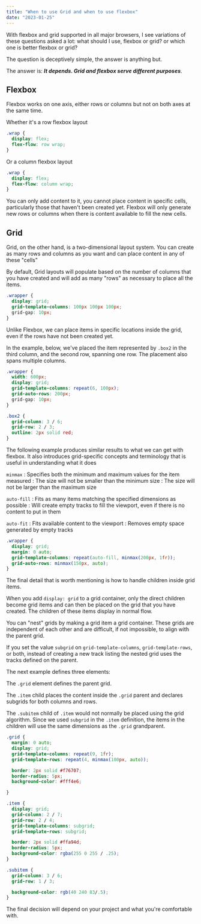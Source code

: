 ```yaml
---
title: "When to use Grid and when to use flexbox"
date: "2023-01-25"
---
```


With flexbox and grid supported in all major browsers, I see variations of these questions asked a lot: what should I use, flexbox or grid? or which one is better flexbox or grid?

The question is deceptively simple, the answer is anything but.

The answer is: ***It depends. Grid and flexbox serve different purposes***.

## Flexbox

Flexbox works on one axis, either rows or columns but not on both axes at the same time.

Whether it's a row flexbox layout

```css
.wrap {
  display: flex;
  flex-flow: row wrap;
}
```

Or a column flexbox layout

```css
.wrap {
  display: flex;
  flex-flow: column wrap;
}
```

You can only add content to it, you cannot place content in specific cells, particularly those that haven't been created yet. Flexbox will only generate new rows or columns when there is content available to fill the new cells.

## Grid

Grid, on the other hand, is a two-dimensional layout system. You can create as many rows and columns as you want and can place content in any of these "cells"

By default, Grid layouts will populate based on the number of columns that you have created and will add as many "rows" as necessary to place all the items.

```css
.wrapper {
  display: grid;
  grid-template-columns: 100px 100px 100px;
  grid-gap: 10px;
}
```

Unlike Flexbox, we can place items in specific locations inside the grid, even if the rows have not been created yet.

In the example, below, we've placed the item represented by `.box2` in the third column, and the second row, spanning one row. The placement also spans multiple columns.

```css
.wrapper {
  width: 600px;
  display: grid;
  grid-template-columns: repeat(6, 100px);
  grid-auto-rows: 200px;
  grid-gap: 10px;
}

.box2 {
  grid-column: 3 / 6;
  grid-row: 2 / 3;
  outline: 2px solid red;
}
```

The following example produces similar results to what we can get with flexbox. It also introduces grid-specific concepts and terminology that is useful in understanding what it does

`minmax`
: Specifies both the minimum and maximum values for the item measured
: The size will not be smaller than the minimum size
: The size will not be larger than the maximum size

`auto-fill`
: Fits as many items matching the specified dimensions as possible
: Will create empty tracks to fill the viewport, even if there is no content to put in them

`auto-fit`
: Fits available content to the viewport
: Removes empty space generated by empty tracks

```css
.wrapper {
  display: grid;
  margin: 0 auto;
  grid-template-columns: repeat(auto-fill, minmax(200px, 1fr));
  grid-auto-rows: minmax(150px, auto);
}
```

The final detail that is worth mentioning is how to handle children inside grid items.

When you add `display: grid` to a grid container, only the direct children become grid items and can then be placed on the grid that you have created. The children of these items display in normal flow.

You can "nest" grids by making a grid item a grid container. These grids are independent of each other and are difficult, if not impossible, to align with the parent grid.

If you set the value `subgrid` on `grid-template-columns`, `grid-template-rows`, or both, instead of creating a new track listing the nested grid uses the tracks defined on the parent.

The next example defines three elements:

The `.grid` element defines the parent grid.

The `.item` child places the content inside the `.grid` parent and declares subgrids for both columns and rows.

The `.subitem` child of `.item` would not normally be placed using the grid algorithm. Since we used `subgrid` in the `.item` definition, the items in the children will use the same dimensions as the `.grid` grandparent.

```css
.grid {
  margin: 0 auto;
  display: grid;
  grid-template-columns: repeat(9, 1fr);
  grid-template-rows: repeat(4, minmax(100px, auto));

  border: 2px solid #f76707;
  border-radius: 5px;
  background-color: #fff4e6;

}

.item {
  display: grid;
  grid-column: 2 / 7;
  grid-row: 2 / 4;
  grid-template-columns: subgrid;
  grid-template-rows: subgrid;

  border: 2px solid #ffa94d;
  border-radius: 5px;
  background-color: rgba(255 0 255 / .25);
}

.subitem {
  grid-column: 3 / 6;
  grid-row: 1 / 3;

  background-color: rgb(40 240 83/.5);
}
```

The final decision will depend on your project and what you're comfortable with.
